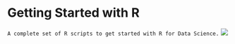 # Getting Started with R
```A complete set of R scripts to get started with R for Data Science.```
<img src="https://img.shields.io/badge/R-276DC3?style=for-the-badge&logo=r&logoColor=white" />
